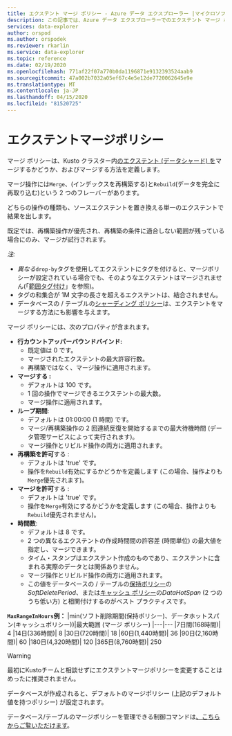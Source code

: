 ```yaml
---
title: エクステント マージ ポリシー - Azure データ エクスプローラー |マイクロソフトドキュメント
description: この記事では、Azure データ エクスプローラーでのエクステント マージ ポリシーについて説明します。
services: data-explorer
author: orspod
ms.author: orspodek
ms.reviewer: rkarlin
ms.service: data-explorer
ms.topic: reference
ms.date: 02/19/2020
ms.openlocfilehash: 771af22f07a770b0da1196871e9132393524aab9
ms.sourcegitcommit: 47a002b7032a05ef67c4e5e12de7720062645e9e
ms.translationtype: MT
ms.contentlocale: ja-JP
ms.lasthandoff: 04/15/2020
ms.locfileid: "81520725"
---
```

# <a name="extents-merge-policy"></a>エクステントマージポリシー
マージ ポリシーは、Kusto クラスター内[のエクステント (データシャード) を](../management/extents-overview.md)マージするかどうか、およびマージする方法を定義します。

マージ操作には`Merge`、(インデックスを再構築する)と`Rebuild`(データを完全に再取り込む)という 2 つのフレーバーがあります。

どちらの操作の種類も、ソースエクステントを置き換える単一のエクステントで結果を出します。

既定では、再構築操作が優先され、再構築の条件に適合しない範囲が残っている場合にのみ、マージが試行されます。  

*注:*
- *異なる*`drop-by`タグを使用してエクステントにタグを付けると、マージポリシーが設定されている場合でも、そのようなエクステントはマージされません(「[範囲タグ付け](../management/extents-overview.md#extent-tagging)」を参照)。
- タグの和集合が 1M 文字の長さを超えるエクステントは、結合されません。
- データベースの / テーブルの[シャーディング ポリシー](./shardingpolicy.md)は、エクステントをマージする方法にも影響を与えます。

マージ ポリシーには、次のプロパティが含まれます。

- **行カウントアッパーバウンドバインド:**
    - 既定値は 0 です。
    - マージされたエクステントの最大許容行数。
    - 再構築ではなく、マージ操作に適用されます。  
- **マージする :**
    - デフォルトは 100 です。
    - 1 回の操作でマージできるエクステントの最大数。
    - マージ操作に適用されます。
- **ループ期間**:
    - デフォルトは 01:00:00 (1 時間) です。
    - マージ/再構築操作の 2 回連続反復を開始するまでの最大待機時間 (データ管理サービスによって実行されます)。
    - マージ操作とリビルド操作の両方に適用されます。
- **再構築を許可**する :
    - デフォルトは 'true' です。
    - 操作を`Rebuild`有効にするかどうかを定義します (この場合、操作よりも`Merge`優先されます)。
- **マージを許可**する :
    - デフォルトは 'true' です。
    - 操作を`Merge`有効にするかどうかを定義します (この場合、操作よりも`Rebuild`優先されません)。
- **時間数**:
    - デフォルトは 8 です。
    - 2 つの異なるエクステントの作成時間間の許容差 (時間単位) の最大値を指定し、マージできます。
    - タイム・スタンプはエクステント作成のものであり、エクステントに含まれる実際のデータとは関係ありません。
    - マージ操作とリビルド操作の両方に適用されます。
    - この値をデータベースの / テーブルの[保持ポリシー](./retentionpolicy.md)の*SoftDeletePeriod*、または[キャッシュ ポリシー](./cachepolicy.md)の*DataHotSpan* (2 つのうち低い方) と相関付けするのがベスト プラクティスです。

**`MaxRangeInHours`例：**
|min(ソフト削除期間(保持ポリシー)、データホットスパン(キャッシュポリシー))|最大範囲 (マージ ポリシー)
|---|---
|7日間(168時間)| 4
|14日(336時間)| 8
|30日(720時間)| 18
|60日(1,440時間)| 36
|90日(2,160時間)| 60
|180日(4,320時間)| 120
|365日(8,760時間)| 250

> [!WARNING]
> 最初にKustoチームと相談せずにエクステントマージポリシーを変更することはめったに推奨されません。

データベースが作成されると、デフォルトのマージポリシー (上記のデフォルト値を持つポリシー) が設定されます。

データベース/テーブルのマージポリシーを管理できる制御コマンドは[、こちらからご覧いただけます](../management/merge-policy.md)。